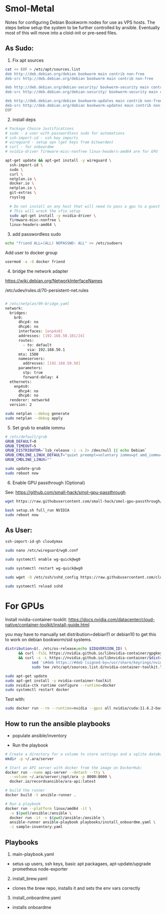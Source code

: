 # Smol-Metal

Notes for configuring Debian Bookworm nodes for use as VPS hosts.
The steps below setup the system to be further controlled by ansible. Eventually most of this will move into a cloid-init or pre-seed files.

## As Sudo:

1. Fix apt sources

```bash
cat << EOF > /etc/apt/sources.list
deb http://deb.debian.org/debian bookworm main contrib non-free
deb-src http://deb.debian.org/debian bookworm main contrib non-free

deb http://deb.debian.org/debian-security/ bookworm-security main contrib non-free
deb-src http://deb.debian.org/debian-security/ bookworm-security main contrib non-free

deb http://deb.debian.org/debian bookworm-updates main contrib non-free
deb-src http://deb.debian.org/debian bookworm-updates main contrib non-free
EOF
```

2. install deps

```bash
# Package Choice Justifications
# sudo - a user with passwordless sudo for automations
# ssh-import-id - ssh key imports
# wireguard - setup vpn (get keys from bitwarden)
# curl - for onboardme
# nvidia-driver firmware-misc-nonfree linux-headers-amd64 are for GPU

apt-get update && apt-get install -y wireguard \
  ssh-import-id \
  sudo \
  curl \
  netplan.io \
  docker.io \
  netplan.io \
  git-extras \
  rsyslog
  
  # Do not install on any host that will need to pass a gpu to a guest
  # This will wreck the vfio setup
  sudo apt-get install -y nvidia-driver \
  firmware-misc-nonfree \
  linux-headers-amd64 \
```

3. add passwordless sudo
```bash
echo "friend ALL=(ALL) NOPASSWD: ALL" >> /etc/sudoers
```

Add user to docker group
```bash
usermod -a -G docker friend
```

4. bridge the network adapter

https://wiki.debian.org/NetworkInterfaceNames

/etc/udev/rules.d/70-persistent-net.rules
```bash

```

```bash
# /etc/netplan/99-bridge.yaml
network:
  bridges:
    br0:
      dhcp4: no
      dhcp6: no
      interfaces: [enp4s0]
      addresses: [192.168.50.101/24]
      routes:
        - to: default
          via: 192.168.50.1
      mtu: 1500
      nameservers:
        addresses: [192.168.50.50]
      parameters:
        stp: true
        forward-delay: 4
  ethernets:
    enp4s0:
      dhcp4: no
      dhcp6: no
  renderer: networkd
  version: 2

sudo netplan --debug generate
sudo netplan --debug apply
```

5. Set grub to enable iommu

```bash
# /etc/default/grub
GRUB_DEFAULT=0
GRUB_TIMEOUT=5
GRUB_DISTRIBUTOR=`lsb_release -i -s 2> /dev/null || echo Debian`
GRUB_CMDLINE_LINUX_DEFAULT="quiet preempt=voluntary iommu=pt amd_iommu=on intel_iommu=on"
GRUB_CMDLINE_LINUX=""

sudo update-grub
sudo reboot now
```

6. Enable GPU passthrough (Optional) 

See: https://github.com/small-hack/smol-gpu-passthrough

```bash
wget https://raw.githubusercontent.com/small-hack/smol-gpu-passthrough/main/setup.sh

bash setup.sh full_run NVIDIA
sudo reboot now
```

## As User:

```bash
ssh-import-id-gh cloudymax
```

```bash
sudo nano /etc/wireguard/wg0.conf

sudo systemctl enable wg-quick@wg0

sudo systemctl restart wg-quick@wg0
```

```bash
sudo wget -O /etc/ssh/sshd_config https://raw.githubusercontent.com/cloudymax/linux_notes/main/sshd_config

sudo systemctl reload sshd
```

# For GPUs

Install nvidia-container-tooklit: https://docs.nvidia.com/datacenter/cloud-native/container-toolkit/install-guide.html

you may have to manually set distribution=debian11 or debian10 to get this to work on
debian bookworm/sid systems.

```bash
distribution=$(. /etc/os-release;echo $ID$VERSION_ID) \
      && curl -fsSL https://nvidia.github.io/libnvidia-container/gpgkey | sudo gpg --dearmor -o /usr/share/keyrings/nvidia-container-toolkit-keyring.gpg \
      && curl -s -L https://nvidia.github.io/libnvidia-container/$distribution/libnvidia-container.list | \
            sed 's#deb https://#deb [signed-by=/usr/share/keyrings/nvidia-container-toolkit-keyring.gpg] https://#g' | \
            sudo tee /etc/apt/sources.list.d/nvidia-container-toolkit.list

sudo apt-get update
sudo apt-get install -y nvidia-container-toolkit
sudo nvidia-ctk runtime configure --runtime=docker
sudo systemctl restart docker
```

Test with:

```bash
sudo docker run --rm --runtime=nvidia --gpus all nvidia/cuda:11.6.2-base-ubuntu20.04 nvidia-smi
```

## How to run the ansible playbooks

- populate ansible/inventory

- Run the playbook

```bash
# Create a directory for a volume to store settings and a sqlite database
mkdir -p ~/.ara/server

# Start an API server with docker from the image on DockerHub:
docker run --name api-server --detach --tty \
  --volume ~/.ara/server:/opt/ara -p 8000:8000 \
  docker.io/recordsansible/ara-api:latest

# build the runner
docker build -t ansible-runner .

# Run a playbook
docker run --platform linux/amd64 -it \
  -v $(pwd)/ansible:/ansible \
  docker run -it -v $(pwd)/ansible:/ansible \
  ansible-runner ansible-playbook playbooks/install_onboardme.yaml \
  -i sample-inventory.yaml
```

## Playbooks

1. main-playbook.yaml
  - setus up users, ssh keys, basic apt packagaes, apt-update/upgrade prometheus node-exporter

2. install_brew.yaml
  - clones the brew repo, installs it and sets the env vars correctly

3. install_onboardme.yaml
  - installs onboardme
